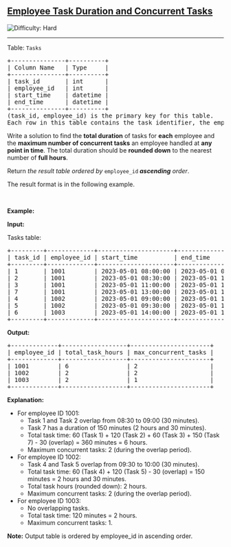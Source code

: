 <h2><a href="https://leetcode.com/problems/employee-task-duration-and-concurrent-tasks">Employee Task Duration and Concurrent Tasks</a></h2> <img src='https://img.shields.io/badge/Difficulty-Hard-red' alt='Difficulty: Hard' /><hr><p>Table: <code>Tasks</code></p>

<pre>
+---------------+----------+
| Column Name   | Type     |
+---------------+----------+
| task_id       | int      |
| employee_id   | int      |
| start_time    | datetime |
| end_time      | datetime |
+---------------+----------+
(task_id, employee_id) is the primary key for this table.
Each row in this table contains the task identifier, the employee identifier, and the start and end times of each task.
</pre>

<p>Write a solution to find the <strong>total duration</strong> of tasks for <strong>each</strong> employee and the <strong>maximum number of concurrent tasks</strong> an employee handled at <strong>any point in time</strong>. The total duration should be <strong>rounded down</strong> to the nearest number of <strong>full hours</strong>.</p>

<p>Return <em>the result table ordered by</em>&nbsp;<code>employee_id</code><strong> <em>ascending</em></strong><em> order</em>.</p>

<p>The result format is in the following example.</p>

<p>&nbsp;</p>
<p><strong class="example">Example:</strong></p>

<div class="example-block">
<p><strong>Input:</strong></p>

<p>Tasks table:</p>

<pre class="example-io">
+---------+-------------+---------------------+---------------------+
| task_id | employee_id | start_time          | end_time            |
+---------+-------------+---------------------+---------------------+
| 1       | 1001        | 2023-05-01 08:00:00 | 2023-05-01 09:00:00 |
| 2       | 1001        | 2023-05-01 08:30:00 | 2023-05-01 10:30:00 |
| 3       | 1001        | 2023-05-01 11:00:00 | 2023-05-01 12:00:00 |
| 7       | 1001        | 2023-05-01 13:00:00 | 2023-05-01 15:30:00 |
| 4       | 1002        | 2023-05-01 09:00:00 | 2023-05-01 10:00:00 |
| 5       | 1002        | 2023-05-01 09:30:00 | 2023-05-01 11:30:00 |
| 6       | 1003        | 2023-05-01 14:00:00 | 2023-05-01 16:00:00 |
+---------+-------------+---------------------+---------------------+
</pre>

<p><strong>Output:</strong></p>

<pre class="example-io">
+-------------+------------------+----------------------+
| employee_id | total_task_hours | max_concurrent_tasks |
+-------------+------------------+----------------------+
| 1001        | 6                | 2                    |
| 1002        | 2                | 2                    |
| 1003        | 2                | 1                    |
+-------------+------------------+----------------------+
</pre>

<p><strong>Explanation:</strong></p>

<ul>
	<li>For employee ID 1001:
	<ul>
		<li>Task 1 and Task 2 overlap from 08:30 to 09:00 (30 minutes).</li>
		<li>Task 7 has a duration of 150 minutes (2 hours and 30 minutes).</li>
		<li>Total task time: 60 (Task 1) + 120 (Task 2) + 60 (Task 3) + 150 (Task 7) - 30 (overlap) = 360 minutes = 6 hours.</li>
		<li>Maximum concurrent tasks: 2 (during the overlap period).</li>
	</ul>
	</li>
	<li>For employee ID 1002:
	<ul>
		<li>Task 4 and Task 5 overlap from 09:30 to 10:00 (30 minutes).</li>
		<li>Total task time: 60 (Task 4) + 120 (Task 5) - 30 (overlap) = 150 minutes = 2 hours and 30 minutes.</li>
		<li>Total task hours (rounded down): 2 hours.</li>
		<li>Maximum concurrent tasks: 2 (during the overlap period).</li>
	</ul>
	</li>
	<li>For employee ID 1003:
	<ul>
		<li>No overlapping tasks.</li>
		<li>Total task time: 120 minutes = 2 hours.</li>
		<li>Maximum concurrent tasks: 1.</li>
	</ul>
	</li>
</ul>

<p><b>Note:</b> Output table is ordered by employee_id in ascending order.</p>
</div>

